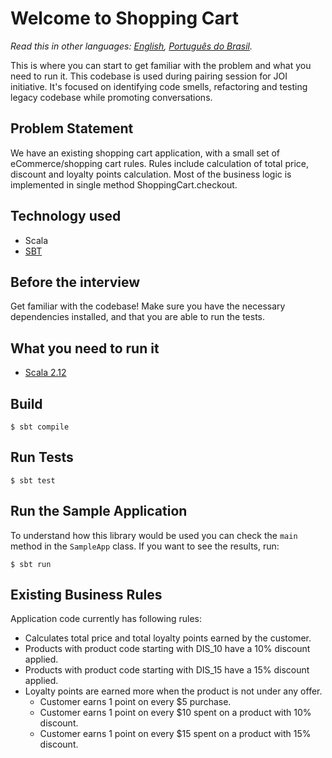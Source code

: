 # Welcome to Shopping Cart


*Read this in other languages: [English](README.md), [Português do Brasil](README.pt-br.md).*

This is where you can start to get familiar with the problem and what you need to run it.
This codebase is used during pairing session for JOI initiative.
It's focused on identifying code smells, refactoring and testing legacy codebase while promoting
conversations.

## Problem Statement

We have an existing shopping cart application, with a small set of eCommerce/shopping cart rules. Rules include calculation of total price, discount and loyalty points calculation. Most of the business logic is implemented in single method ShoppingCart.checkout.

## Technology used

- Scala
- [SBT](https://www.scala-sbt.org/)

## Before the interview

Get familiar with the codebase! Make sure you have the necessary dependencies installed, and that you are able to run the tests.

## What you need to run it

- [Scala 2.12](https://docs.scala-lang.org/getting-started/index.html)

## Build

```console
$ sbt compile
```

## Run Tests

```console
$ sbt test
```

## Run the Sample Application

To understand how this library would be used you can check the `main` method in the `SampleApp` class. If you want to see the results, run:

```console
$ sbt run
```

## Existing Business Rules

Application code currently has following rules:

- Calculates total price and total loyalty points earned by the customer.
- Products with product code starting with DIS_10 have a 10% discount applied.
- Products with product code starting with DIS_15 have a 15% discount applied.
- Loyalty points are earned more when the product is not under any offer.
  - Customer earns 1 point on every \$5 purchase.
  - Customer earns 1 point on every \$10 spent on a product with 10% discount.
  - Customer earns 1 point on every \$15 spent on a product with 15% discount.

